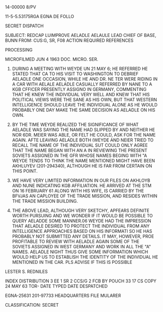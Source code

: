 14-00000
8/PV

11-5-5.53175RGA EGNA DE FOLLO

SECRET
DISPATCH

SUBJECT: REDCAP LUIMPROVE AELADLE
AELAULE LEAD
CHIEF OF BASE, BUNN
FROM:
CUS:G, SR, F08
ACTION REQUIRED REFERENCES

PROCESSING

MICROFILMED
JUN 4 1963
DOC. MICRO. SER.

1. DURING A MEETING WITH WEYDE UN 21 MAY 6; HE REFERRED
HE STATED THAT CA
TO HIS VISIT TO WASHINGTON TO DEBRIEF AELADLE
ONE OCCASION, WHILE HE AND DR. NE TER WERE RIDING IN A CAR WITH AELALE
AELADLE CASUALLY REFERRED BY NANE TO A KGB CFFICER PRESENTLY ASSIGNO
IN GERMANY, COMMENTING THAT HE KNEW THE INDIVIDUAL VERY WELL AND
KNEW THAT HIS POLITICAL VIEWS WERE THE SANE AS HIS OWN, BUT THAT
WESTERN INTELLIGENCE SHOULD LEAVE THE INDIVIDUAL ALONE AS HE WOULD
PROBABLY ONE DAY MAKE THE SAME DECISION AS AELADLE ON HIS OWN.

2. BY THE TIME WEYDE REALIZED THE SIGNIFICANCE OF WHAT
AELADLE WAS SAYING THE NAME HAD SLIPPED BY AND NEITHER HE NOR
6DR. MEIER WAS ABLE, OR FELT HE COULD, ASK FOR THE NAME AGAIN. AFTE
LEAVING AELADLE BOTH (WEYDE AND NEIER TRIED TO RECALL THE NAME OF THE
INDIVIDUAL SUT COULD ONLY AGREE THAT THE NAME BEGAN WITH AN A
IN REVIEWING THE PRESENT SOVIETS ASSIGNED IN THE GFR WHOSE NAMES
BEGING WITH "A WEYDE TENDS TO THINK THE NAME MENTIONED MIGHT HAVE
BEEN AKHLUYEV (201-294340), ALTHOUGH HE IS FAR FROM CERTAIN ON THIS
POINT.

3. WE HAVE VERY LIMITED INFORMATION IN OUR FILES ON AKHLOYB
AND NUNE INDICATING KGB AFFILIATION. HE ARRIVED AT THE STM ON
16 FEBRUARY 61 ALONG WITH HIS WIFE, IS CARRIED BY THE BFVJAS AN
CAPLOYEE OF THE TRADE MISSION, AND RESIDES WITHIN THE TRADE MISSION
BUILDING.

4. THE ABOVE LEAD, ALTHOUGH VERY SKETCHY, APFEARS DEFINITE
WORTH PURSUING AND WE WONDER IF IT WOULD BE POSSIBLE TO QUERY AELADDE
SOME MANNER.06 WEYDE HAD THE IMPRESSION THAT AELADLE DESIRED TO PROTECT
THE INDIVIDUAL FROM ANY INTELLIGENCE APPROACHES BASED ON HIS INFORMATI
SO HE HAS PROBABLY NOT SUBMITTED ANY DETAILS. IT MAY, HOWEVER, PROE
PROFITABLE TO REVIEW WITH AELADLE AGAIN SOME OF THE SOVIETS ASSIGNED IN
WEST GERMANY AND WORK IN ALL THE "A" NAMES. AELADLE NIGHT THUS GIVE
SOME INFORMATION WHICH WOULD HELP US TO ESTABLISH THE IDENTITY OF THE
INDIVIDUAL HE MENTIONED IN THE CAR. PLS ADVISE IF THIS IS POSSIBLE

LESTER S. REDNILES

INDEX
DISTRIBUTION
3 EE
1 SR
2 CCS/G
2 FCB
BY POUCH
33 17
CS COPY
24 MAY 63 TOR-
DATE TYPED
DATE DESPATCHED

EGNA-25631
201-97733
HEADQUARTERS FILE MULAREЯ

CLASSIFICATION:
SECRET
